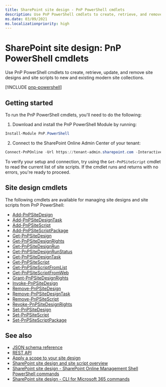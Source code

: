 ```yaml
---
title: SharePoint site design - PnP PowerShell cmdlets
description: Use PnP PowerShell cmdlets to create, retrieve, and remove site designs and site scripts.
ms.date: 03/09/2021
ms.localizationpriority: high
---
```


# SharePoint site design: PnP PowerShell cmdlets

Use PnP PowerShell cmdlets to create, retrieve, update, and remove site designs and site scripts to new and existing modern site collections.

[!INCLUDE [pnp-powershell](../../includes/snippets/open-source/pnp-powershell.md)]

## Getting started

To run the PnP PowerShell cmdlets, you'll need to do the following:

1. Download and install the PnP PowerShell Module by running:

```PowerShell
Install-Module PnP.PowerShell
```

2. Connect to the SharePoint Online Admin Center of your tenant:

```PowerShell
Connect-PnPOnline -Url https://tenant-admin.sharepoint.com -Interactive
```

To verify your setup and connection, try using the `Get-PnPSiteScript` cmdlet to read the current list of site scripts. If the cmdlet runs and returns with no errors, you're ready to proceed.

## Site design cmdlets

The following cmdlets are available for managing site designs and site scripts from PnP PowerShell:

- [Add-PnPSiteDesign](/powershell/module/sharepoint-pnp/Add-PnPSiteDesign)
- [Add-PnPSiteDesignTask](/powershell/module/sharepoint-pnp/Add-PnPSiteDesignTask)
- [Add-PnPSiteScript](/powershell/module/sharepoint-pnp/Add-PnPSiteScript)
- [Add-PnPSiteScriptPackage](/powershell/module/sharepoint-pnp/Add-PnPSiteScriptPackage)
- [Get-PnPSiteDesign](/powershell/module/sharepoint-pnp/Get-PnPSiteDesign)
- [Get-PnPSiteDesignRights](/powershell/module/sharepoint-pnp/Get-PnPSiteDesignRights)
- [Get-PnPSiteDesignRun](/powershell/module/sharepoint-pnp/Get-PnPSiteDesignRun)
- [Get-PnPSiteDesignRunStatus](/powershell/module/sharepoint-pnp/Get-PnPSiteDesignRunStatus)
- [Get-PnPSiteDesignTask](/powershell/module/sharepoint-pnp/Get-PnPSiteDesignTask)
- [Get-PnPSiteScript](/powershell/module/sharepoint-pnp/Get-PnPSiteScript)
- [Get-PnPSiteScriptFromList](/powershell/module/sharepoint-pnp/Get-PnPSiteScriptFromList)
- [Get-PnPSiteScriptFromWeb](/powershell/module/sharepoint-pnp/Get-PnPSiteScriptFromWeb)
- [Grant-PnPSiteDesignRights](/powershell/module/sharepoint-pnp/Grant-PnPSiteDesignRights)
- [Invoke-PnPSiteDesign](/powershell/module/sharepoint-pnp/Invoke-PnPSiteDesign)
- [Remove-PnPSiteDesign](/powershell/module/sharepoint-pnp/Remove-PnPSiteDesign)
- [Remove-PnPSiteDesignTask](/powershell/module/sharepoint-pnp/Remove-PnPSiteDesignTask)
- [Remove-PnPSiteScript](/powershell/module/sharepoint-pnp/Remove-PnPSiteScript)
- [Revoke-PnPSiteDesignRights](/powershell/module/sharepoint-pnp/Revoke-PnPSiteDesignRights)
- [Set-PnPSiteDesign](/powershell/module/sharepoint-pnp/Set-PnPSiteDesign)
- [Set-PnPSiteScript](/powershell/module/sharepoint-pnp/Set-PnPSiteScript)
- [Set-PnPSiteScriptPackage ](/powershell/module/sharepoint-pnp/Set-PnPSiteScriptPackage)

## See also

- [JSON schema reference](site-design-json-schema.md)
- [REST API](site-design-rest-api.md)
- [Apply a scope to your site design](site-design-scoping.md)
- [SharePoint site design and site script overview](site-design-overview.md)
- [SharePoint site design - SharePoint Online Management Shell PowerShell commands](site-design-powershell.md)
- [SharePoint site design - CLI for Microsoft 365 commands](site-design-o365cli.md)
